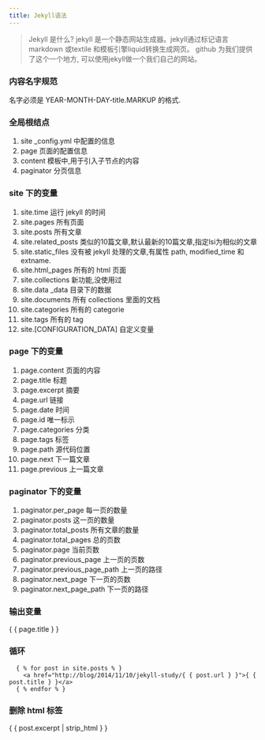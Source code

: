 ```yaml
---
title: Jekyll语法
---
```


> Jekyll 是什么? jekyll 是一个静态网站生成器。jekyll通过标记语言 markdown 或textile 和模板引擎liquid转换生成网页。
github 为我们提供了这个一个地方, 可以使用jekyll做一个我们自己的网站。

### 内容名字规范 ###
名字必须是 YEAR-MONTH-DAY-title.MARKUP 的格式.

### 全局根结点 ###
1. site _config.yml 中配置的信息
1. page 页面的配置信息
1. content 模板中,用于引入子节点的内容
1. paginator 分页信息

### site 下的变量 ###
1. site.time 运行 jekyll 的时间
1. site.pages 所有页面
1. site.posts 所有文章
1. site.related_posts 类似的10篇文章,默认最新的10篇文章,指定lsi为相似的文章
1. site.static_files 没有被 jekyll 处理的文章,有属性 path, modified_time 和 extname.
1. site.html_pages 所有的 html 页面
1. site.collections 新功能,没使用过
1. site.data _data 目录下的数据
1. site.documents 所有 collections 里面的文档
1. site.categories 所有的 categorie
1. site.tags 所有的 tag
1. site.[CONFIGURATION_DATA] 自定义变量

### page 下的变量 ###
1. page.content 页面的内容
1. page.title 标题
1. page.excerpt 摘要
1. page.url 链接
1. page.date 时间
1. page.id 唯一标示
1. page.categories 分类
1. page.tags 标签
1. page.path 源代码位置
1. page.next 下一篇文章
1. page.previous 上一篇文章

### paginator 下的变量 ###
1. paginator.per_page 每一页的数量
1. paginator.posts 这一页的数量
1. paginator.total_posts 所有文章的数量
1. paginator.total_pages 总的页数
1. paginator.page 当前页数
1. paginator.previous_page 上一页的页数
1. paginator.previous_page_path 上一页的路径
1. paginator.next_page 下一页的页数
1. paginator.next_page_path 下一页的路径

### 输出变量 ###

  { { page.title } }

### 循环 ###

```
  { % for post in site.posts % }
    <a href="http://blog/2014/11/10/jekyll-study/{ { post.url } }">{ { post.title } }</a>
  { % endfor % }
```

### 删除 html 标签 ###
  { { post.excerpt | strip_html } } 
  



